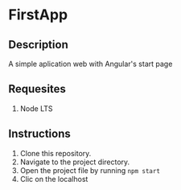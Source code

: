# FirstApp

## Description
A simple aplication web with Angular's start page

## Requesites
1. Node LTS

## Instructions
1. Clone this repository.
2. Navigate to the project directory.
3. Open the project file by running `npm start`
4. Clic on the localhost